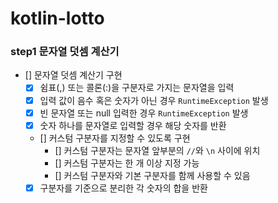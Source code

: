 # kotlin-lotto

### step1 문자열 덧셈 계산기

+ [] 문자열 덧셈 계산기 구현
    + [x] 쉼표(,) 또는 콜론(:)을 구분자로 가지는 문자열을 입력
    + [x] 입력 값이 음수 혹은 숫자가 아닌 경우 `RuntimeException` 발생
    + [x] 빈 문자열 또는 null 입력한 경우 `RuntimeException` 발생
    + [x] 숫자 하나를 문자열로 입력할 경우 해당 숫자를 반환
    + [] 커스텀 구분자를 지정할 수 있도록 구현
        + [] 커스텀 구분자는 문자열 앞부분의 `//`와 `\n` 사이에 위치
        + [] 커스텀 구분자는 한 개 이상 지정 가능
        + [] 커스텀 구분자와 기본 구분자를 함께 사용할 수 있음
    + [x] 구분자를 기준으로 분리한 각 숫자의 합을 반환